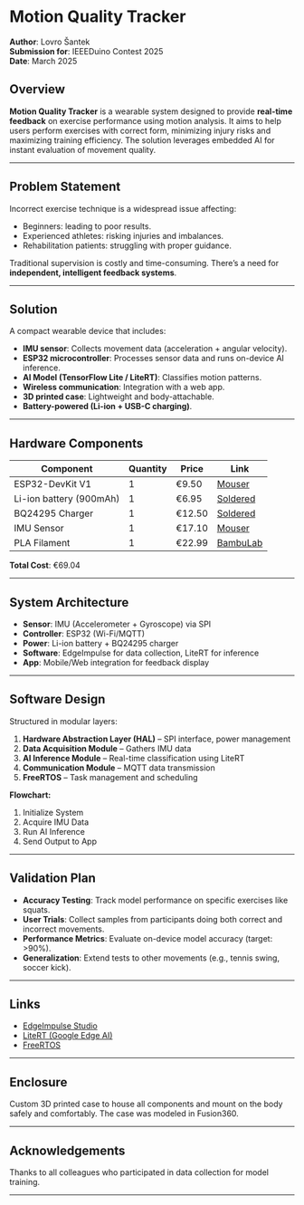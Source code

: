 # Motion Quality Tracker

**Author**: Lovro Šantek  
**Submission for**: IEEEDuino Contest 2025  
**Date**: March 2025

## Overview

**Motion Quality Tracker** is a wearable system designed to provide **real-time feedback** on exercise performance using motion analysis. It aims to help users perform exercises with correct form, minimizing injury risks and maximizing training efficiency. The solution leverages embedded AI for instant evaluation of movement quality.

---

## Problem Statement

Incorrect exercise technique is a widespread issue affecting:
- Beginners: leading to poor results.
- Experienced athletes: risking injuries and imbalances.
- Rehabilitation patients: struggling with proper guidance.

Traditional supervision is costly and time-consuming. There’s a need for **independent, intelligent feedback systems**.

---

## Solution

A compact wearable device that includes:
- **IMU sensor**: Collects movement data (acceleration + angular velocity).
- **ESP32 microcontroller**: Processes sensor data and runs on-device AI inference.
- **AI Model (TensorFlow Lite / LiteRT)**: Classifies motion patterns.
- **Wireless communication**: Integration with a web app.
- **3D printed case**: Lightweight and body-attachable.
- **Battery-powered (Li-ion + USB-C charging)**.

---

## Hardware Components

| Component                | Quantity | Price    | Link |
|-------------------------|----------|----------|------|
| ESP32-DevKit V1         | 1        | €9.50    | [Mouser](https://www.mouser.de/ProductDetail/Espressif-Systems/ESP32-DevKitC-VIE) |
| Li-ion battery (900mAh) | 1        | €6.95    | [Soldered](https://soldered.com/product/li-ion-battery-900mah-3-7v/) |
| BQ24295 Charger         | 1        | €12.50   | [Soldered](https://soldered.com/product/li-ion-charger-bq24295-with-5v-usb-output-board/) |
| IMU Sensor              | 1        | €17.10   | [Mouser](https://www.mouser.de/ProductDetail/Mikroe/MIKROE-4044) |
| PLA Filament            | 1        | €22.99   | [BambuLab](https://eu.store.bambulab.com/de/collections/pla/products/pla-basic-filament-de) |

**Total Cost**: €69.04

---

## System Architecture

- **Sensor**: IMU (Accelerometer + Gyroscope) via SPI
- **Controller**: ESP32 (Wi-Fi/MQTT)
- **Power**: Li-ion battery + BQ24295 charger
- **Software**: EdgeImpulse for data collection, LiteRT for inference
- **App**: Mobile/Web integration for feedback display

---

## Software Design

Structured in modular layers:

1. **Hardware Abstraction Layer (HAL)** – SPI interface, power management  
2. **Data Acquisition Module** – Gathers IMU data  
3. **AI Inference Module** – Real-time classification using LiteRT  
4. **Communication Module** – MQTT data transmission  
5. **FreeRTOS** – Task management and scheduling

**Flowchart:**
1. Initialize System  
2. Acquire IMU Data  
3. Run AI Inference  
4. Send Output to App

---

## Validation Plan

- **Accuracy Testing**: Track model performance on specific exercises like squats.
- **User Trials**: Collect samples from participants doing both correct and incorrect movements.
- **Performance Metrics**: Evaluate on-device model accuracy (target: >90%).
- **Generalization**: Extend tests to other movements (e.g., tennis swing, soccer kick).

---

## Links

- [EdgeImpulse Studio](https://studio.edgeimpulse.com/)
- [LiteRT (Google Edge AI)](https://ai.google.dev/edge/litert)
- [FreeRTOS](https://www.freertos.org/)

---

## Enclosure

Custom 3D printed case to house all components and mount on the body safely and comfortably.
The case was modeled in Fusion360.

---

## Acknowledgements

Thanks to all colleagues who participated in data collection for model training.

---
